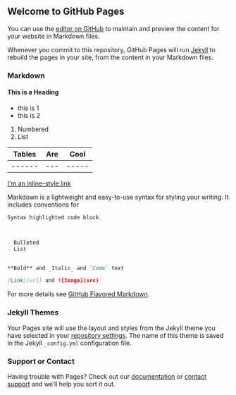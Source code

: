 ## Welcome to GitHub Pages

You can use the [editor on GitHub](https://github.com/cadawson1/gh-pages/edit/master/README.md) to maintain and preview the content for your website in Markdown files.

Whenever you commit to this repository, GitHub Pages will run [Jekyll](https://jekyllrb.com/) to rebuild the pages in your site, from the content in your Markdown files.

### Markdown
#### This is a Heading
* this is 1
* this is 2

1. Numbered 
2. List 

| Tables | Are | Cool|
| ------ | --- | ----|
| ------ | ---| -----| 

[I'm an inline-style link](https://www.google.com)

Markdown is a lightweight and easy-to-use syntax for styling your writing. It includes conventions for

```markdown
Syntax highlighted code block



- Bulleted
- List


**Bold** and _Italic_ and `Code` text

[Link](url) and ![Image](src)
```

For more details see [GitHub Flavored Markdown](https://guides.github.com/features/mastering-markdown/).

### Jekyll Themes

Your Pages site will use the layout and styles from the Jekyll theme you have selected in your [repository settings](https://github.com/cadawson1/gh-pages/settings). The name of this theme is saved in the Jekyll `_config.yml` configuration file.

### Support or Contact

Having trouble with Pages? Check out our [documentation](https://help.github.com/categories/github-pages-basics/) or [contact support](https://github.com/contact) and we’ll help you sort it out.
